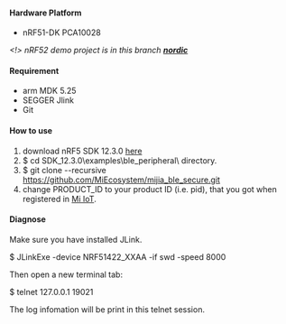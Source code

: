 #### Hardware Platform
* nRF51-DK PCA10028 

*<!> nRF52 demo project is in this branch [**nordic**](https://github.com/MiEcosystem/mijia_ble_secure/tree/nordic)*
#### Requirement
- arm MDK 5.25
- SEGGER Jlink
- Git

#### How to use

1. download nRF5 SDK 12.3.0 [here](http://www.nordicsemi.com/eng/nordic/Products/nRF52832/nRF5-SDK-v12-zip/54281)
2. $ cd SDK_12.3.0\examples\ble_peripheral\ directory.
3. $ git clone --recursive https://github.com/MiEcosystem/mijia_ble_secure.git
3. change PRODUCT_ID to your product ID (i.e. pid), that you got when registered in [Mi IoT](https://iot.mi.com/index.html).

#### Diagnose

Make sure you have installed JLink.

$ JLinkExe -device NRF51422_XXAA -if swd -speed 8000

Then open a new terminal tab:

$ telnet 127.0.0.1 19021

The log infomation will be print in this telnet session.
